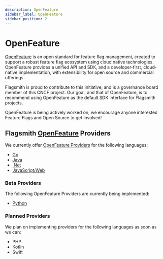 ```yaml
---
description: OpenFeature
sidebar_label: OpenFeature
sidebar_position: 2
---
```


# OpenFeature

[OpenFeature](https://openfeature.dev/) is an open standard for feature flag management, created to support a robust
feature flag ecosystem using cloud native technologies. OpenFeature provides a unified API and SDK, and a
developer-first, cloud-native implementation, with extensibility for open source and commercial offerings.

Flagsmith is proud to contribute to this initiative, and is a governance board member of this CNCF project. Our goal,
and that of OpenFeature, is to recommend using OpenFeature as the default SDK interface for Flagsmith projects.

OpenFeature is being actively worked on; we encourage anyone interested Feature Flags and Open Source to get involved!

## Flagsmith [OpenFeature](https://www.flagsmith.com/openfeature) Providers

We currently offer [OpenFeature Providers](https://docs.openfeature.dev/docs/reference/concepts/provider) for the
following languages:

- [Go](https://github.com/open-feature/go-sdk-contrib/tree/main/providers/flagsmith)
- [Java](https://github.com/open-feature/java-sdk-contrib/tree/main/providers/flagsmith)
- [.Net](https://github.com/open-feature/dotnet-sdk-contrib/tree/main/src/OpenFeature.Contrib.Providers.Flagsmith)
- [JavaScript/Web](https://github.com/open-feature/js-sdk-contrib/tree/main/libs/providers/flagsmith-client)

### Beta Providers

The following OpenFeature Providers are currently being implemented:

- [Python](https://github.com/Flagsmith/flagsmith-openfeature-provider-python)

### Planned Providers

We plan on implementing providers for the following languages as soon as we can:

- PHP
- Kotlin
- Swift
